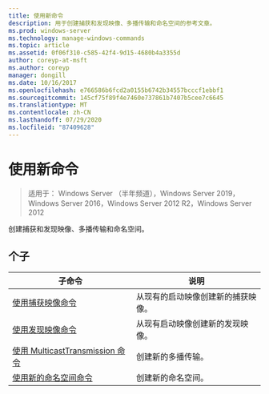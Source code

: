 ```yaml
---
title: 使用新命令
description: 用于创建捕获和发现映像、多播传输和命名空间的参考文章。
ms.prod: windows-server
ms.technology: manage-windows-commands
ms.topic: article
ms.assetid: 0f06f310-c585-42f4-9d15-4680b4a3355d
author: coreyp-at-msft
ms.author: coreyp
manager: dongill
ms.date: 10/16/2017
ms.openlocfilehash: e766586b6fcd2a0155b6742b34557bcccf1ebbf1
ms.sourcegitcommit: 145cf75f89f4e7460e737861b7407b5cee7c6645
ms.translationtype: MT
ms.contentlocale: zh-CN
ms.lasthandoff: 07/29/2020
ms.locfileid: "87409628"
---
```

# <a name="using-the-new-command"></a>使用新命令

> 适用于： Windows Server （半年频道），Windows Server 2019，Windows Server 2016，Windows Server 2012 R2，Windows Server 2012

创建捕获和发现映像、多播传输和命名空间。

## <a name="subcommands"></a>个子
|子命令|说明|
|-------|--------|
|[使用捕获映像命令](using-the-new-captureimage-command.md)|从现有的启动映像创建新的捕获映像。|
|[使用发现映像命令](using-the-new-discoverimage-command.md)|从现有启动映像创建新的发现映像。|
|[使用 MulticastTransmission 命令](using-the-new-multicasttransmission-command.md)|创建新的多播传输。|
|[使用新的命名空间命令](using-the-new-namespace-command.md)|创建新的命名空间。|
